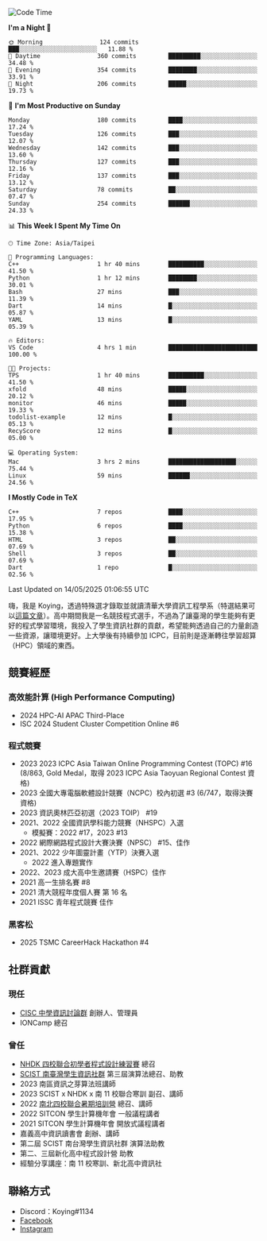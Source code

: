 <!--START_SECTION:waka-->
![Code Time](http://img.shields.io/badge/Code%20Time-1%2C466%20hrs%2022%20mins-blue)

**I'm a Night 🦉** 

```text
🌞 Morning                124 commits         ███░░░░░░░░░░░░░░░░░░░░░░   11.88 % 
🌆 Daytime                360 commits         █████████░░░░░░░░░░░░░░░░   34.48 % 
🌃 Evening                354 commits         ████████░░░░░░░░░░░░░░░░░   33.91 % 
🌙 Night                  206 commits         █████░░░░░░░░░░░░░░░░░░░░   19.73 % 
```
📅 **I'm Most Productive on Sunday** 

```text
Monday                   180 commits         ████░░░░░░░░░░░░░░░░░░░░░   17.24 % 
Tuesday                  126 commits         ███░░░░░░░░░░░░░░░░░░░░░░   12.07 % 
Wednesday                142 commits         ███░░░░░░░░░░░░░░░░░░░░░░   13.60 % 
Thursday                 127 commits         ███░░░░░░░░░░░░░░░░░░░░░░   12.16 % 
Friday                   137 commits         ███░░░░░░░░░░░░░░░░░░░░░░   13.12 % 
Saturday                 78 commits          ██░░░░░░░░░░░░░░░░░░░░░░░   07.47 % 
Sunday                   254 commits         ██████░░░░░░░░░░░░░░░░░░░   24.33 % 
```


📊 **This Week I Spent My Time On** 

```text
🕑︎ Time Zone: Asia/Taipei

💬 Programming Languages: 
C++                      1 hr 40 mins        ██████████░░░░░░░░░░░░░░░   41.50 % 
Python                   1 hr 12 mins        ████████░░░░░░░░░░░░░░░░░   30.01 % 
Bash                     27 mins             ███░░░░░░░░░░░░░░░░░░░░░░   11.39 % 
Dart                     14 mins             █░░░░░░░░░░░░░░░░░░░░░░░░   05.87 % 
YAML                     13 mins             █░░░░░░░░░░░░░░░░░░░░░░░░   05.39 % 

🔥 Editors: 
VS Code                  4 hrs 1 min         █████████████████████████   100.00 % 

🐱‍💻 Projects: 
TPS                      1 hr 40 mins        ██████████░░░░░░░░░░░░░░░   41.50 % 
xfold                    48 mins             █████░░░░░░░░░░░░░░░░░░░░   20.12 % 
monitor                  46 mins             █████░░░░░░░░░░░░░░░░░░░░   19.33 % 
todolist-example         12 mins             █░░░░░░░░░░░░░░░░░░░░░░░░   05.13 % 
RecyScore                12 mins             █░░░░░░░░░░░░░░░░░░░░░░░░   05.00 % 

💻 Operating System: 
Mac                      3 hrs 2 mins        ███████████████████░░░░░░   75.44 % 
Linux                    59 mins             ██████░░░░░░░░░░░░░░░░░░░   24.56 % 
```

**I Mostly Code in TeX** 

```text
C++                      7 repos             ████░░░░░░░░░░░░░░░░░░░░░   17.95 % 
Python                   6 repos             ████░░░░░░░░░░░░░░░░░░░░░   15.38 % 
HTML                     3 repos             ██░░░░░░░░░░░░░░░░░░░░░░░   07.69 % 
Shell                    3 repos             ██░░░░░░░░░░░░░░░░░░░░░░░   07.69 % 
Dart                     1 repo              █░░░░░░░░░░░░░░░░░░░░░░░░   02.56 % 
```




 Last Updated on 14/05/2025 01:06:55 UTC
<!--END_SECTION:waka-->


嗨，我是 Koying，透過特殊選才錄取並就讀清華大學資訊工程學系（特選結果可以[這篇文章](https://koyingtw.github.io/2022/10/31/%E7%89%B9%E9%81%B8%E5%BF%83%E5%BE%97/)）。高中期間我是一名競技程式選手，不過為了讓臺灣的學生能夠有更好的程式學習環境，我投入了學生資訊社群的貢獻，希望能夠透過自己的力量創造一些資源，讓環境更好。上大學後有持續參加 ICPC，目前則是逐漸轉往學習超算（HPC）領域的東西。

## 競賽經歷
### 高效能計算 (High Performance Computing)
- 2024 HPC-AI APAC Third-Place
- ISC 2024 Student Cluster Competition Online #6

### 程式競賽
- 2023 2023 ICPC Asia Taiwan Online Programming Contest (TOPC) #16 (8/863, Gold Medal，取得 2023 ICPC Asia Taoyuan Regional Contest 資格)
- 2023 全國大專電腦軟體設計競賽（NCPC）校內初選 #3 (6/747，取得決賽資格)
- 2023 資訊奧林匹亞初選（2023 TOIP） #19
- 2021、2022 全國資訊學科能力競賽（NHSPC）入選
    - 模擬賽：2022 #17，2023 #13
- 2022 網際網路程式設計大賽決賽（NPSC） #15、佳作
- 2021、2022 少年圖靈計畫（YTP）決賽入選
    - 2022 進入專題實作
- 2022、2023 成大高中生邀請賽（HSPC）佳作
- 2021 高一生排名賽 #8
- 2021 清大競程年度個人賽 第 16 名
- 2021 ISSC 青年程式競賽 佳作

### 黑客松
- 2025 TSMC CareerHack Hackathon #4

## 社群貢獻
### 現任
- [CISC 中學資訊討論群](https://discord.gg/mc9CgJvjZz) 創辦人、管理員
- IONCamp 總召

### 曾任
- [NHDK 四校聯合初學者程式設計練習賽](https://www.facebook.com/profile.php?id=100064076583372) 總召
- [SCIST 南臺灣學生資訊社群](https://www.facebook.com/scist.tw) 第三屆演算法總召、助教
- 2023 南區資訊之芽算法班講師
- 2023 SCIST x NHDK x 南 11 校聯合寒訓 副召、講師
- 2022 [南北四校聯合暑期培訓營](https://github.com/HHSH-CYSH-WGSH-HSNU-Summer-Camp/) 總召、講師
- 2022 SITCON 學生計算機年會 一般議程講者
- 2021 SITCON 學生計算機年會 開放式議程講者
- 嘉義高中資訊讀書會 創辦、講師
- 第二屆 SCIST 南台灣學生資訊社群 演算法助教
- 第二、三屆新化高中程式設計營 助教
- 經驗分享講座：南 11 校寒訓、新北高中資訊社

## 聯絡方式
- Discord：Koying#1134
- [Facebook](https://www.facebook.com/profile.php?id=100015800760577)
- [Instagram](https://www.instagram.com/cisc._.koying/)
